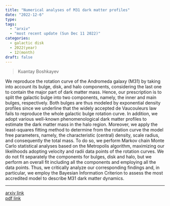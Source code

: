 ```yaml
---
title: "Numerical analyses of M31 dark matter profiles"
date: "2022-12-6"
type:
tags:
  - "arxiv"
  - "most recent update (Sun Dec 11 2022)"
categories:
  - galactic disk
  - 2022(year)
  - 12(month)
draft: false
---
```


> Kuantay Boshkayev

We reproduce the rotation curve of the Andromeda galaxy (M31) by taking into account its bulge, disk, and halo components, considering the last one to contain the major part of dark matter mass. Hence, our prescription is to split the galactic bulge into two components, namely, the inner and main bulges, respectively. Both bulges are thus modeled by exponential density profiles since we underline that the widely accepted de Vaucouleurs law fails to reproduce the whole galactic bulge rotation curve. In addition, we adopt various well-known phenomenological dark matter profiles to estimate the dark matter mass in the halo region. Moreover, we apply the least-squares fitting method to determine from the rotation curve the model free parameters, namely, the characteristic (central) density, scale radius, and consequently the total mass. To do so, we perform Markov chain Monte Carlo statistical analyses based on the Metropolis algorithm, maximizing our likelihoods adopting velocity and radii data points of the rotation curves. We do not fit separately the components for bulges, disk and halo, but we perform an overall fit including all the components and employing all the data points. Thus, we critically analyze our corresponding findings and, in particular, we employ the Bayesian Information Criterion to assess the most accredited model to describe M31 dark matter dynamics.

---

[arxiv link](https://arxiv.org/abs/2212.02999)  
[pdf link](https://arxiv.org/pdf/2212.02999)